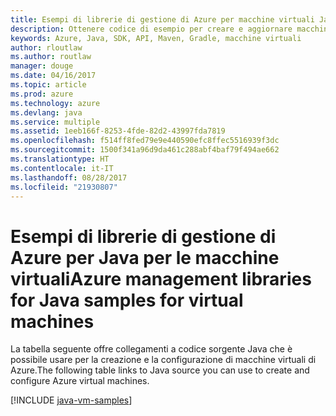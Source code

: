 ```yaml
---
title: Esempi di librerie di gestione di Azure per macchine virtuali Java
description: Ottenere codice di esempio per creare e aggiornare macchine virtuali di Azure con le librerie di gestione di Azure per Java
keywords: Azure, Java, SDK, API, Maven, Gradle, macchine virtuali
author: rloutlaw
ms.author: routlaw
manager: douge
ms.date: 04/16/2017
ms.topic: article
ms.prod: azure
ms.technology: azure
ms.devlang: java
ms.service: multiple
ms.assetid: 1eeb166f-8253-4fde-82d2-43997fda7819
ms.openlocfilehash: f514ff8fed79e9e440590efc8ffec5516939f3dc
ms.sourcegitcommit: 1500f341a96d9da461c288abf4baf79f494ae662
ms.translationtype: HT
ms.contentlocale: it-IT
ms.lasthandoff: 08/28/2017
ms.locfileid: "21930807"
---
```

# <a name="azure-management-libraries-for-java-samples-for-virtual-machines"></a><span data-ttu-id="323dd-104">Esempi di librerie di gestione di Azure per Java per le macchine virtuali</span><span class="sxs-lookup"><span data-stu-id="323dd-104">Azure management libraries for Java samples for virtual machines</span></span>

<span data-ttu-id="323dd-105">La tabella seguente offre collegamenti a codice sorgente Java che è possibile usare per la creazione e la configurazione di macchine virtuali di Azure.</span><span class="sxs-lookup"><span data-stu-id="323dd-105">The following table links to Java source you can use to create and configure Azure virtual machines.</span></span>

[!INCLUDE [java-vm-samples](includes/java-vm-samples.md)]